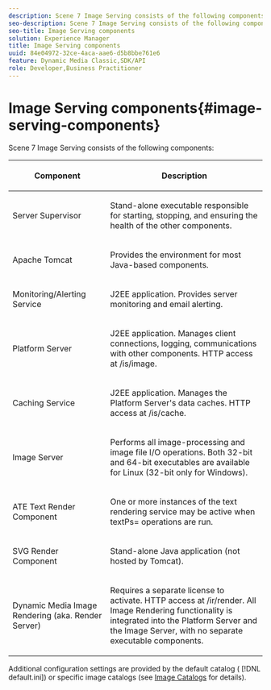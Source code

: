 ```yaml
---
description: Scene 7 Image Serving consists of the following components 
seo-description: Scene 7 Image Serving consists of the following components 
seo-title: Image Serving components
solution: Experience Manager
title: Image Serving components
uuid: 84e04972-32ce-4aca-aae6-d5b8bbe761e6
feature: Dynamic Media Classic,SDK/API
role: Developer,Business Practitioner
---
```


# Image Serving components{#image-serving-components}

Scene 7 Image Serving consists of the following components:

<table id="table_534AF33FE5C4453EACAE0DF35E8E3B63"> 
 <thead> 
  <tr> 
   <th colname="col1" class="entry"> <p>Component </p> </th> 
   <th colname="col2" class="entry"> <p>Description </p> </th> 
  </tr>
 </thead>
 <tbody> 
  <tr> 
   <td colname="col1"> <p>Server Supervisor </p> </td> 
   <td colname="col2"> <p>Stand-alone executable responsible for starting, stopping, and ensuring the health of the other components. </p> </td> 
  </tr> 
  <tr> 
   <td colname="col1"> <p>Apache Tomcat </p> </td> 
   <td colname="col2"> <p>Provides the environment for most Java-based components. </p> </td> 
  </tr> 
  <tr> 
   <td colname="col1"> <p>Monitoring/Alerting Service </p> </td> 
   <td colname="col2"> <p>J2EE application. Provides server monitoring and email alerting. </p> </td> 
  </tr> 
  <tr> 
   <td colname="col1"> <p>Platform Server </p> </td> 
   <td colname="col2"> <p>J2EE application. Manages client connections, logging, communications with other components. HTTP access at <span class="filepath"> /is/image</span>. </p> </td> 
  </tr> 
  <tr> 
   <td colname="col1"> <p>Caching Service </p> </td> 
   <td colname="col2"> <p>J2EE application. Manages the Platform Server's data caches. HTTP access at /is/cache. </p> </td> 
  </tr> 
  <tr> 
   <td colname="col1"> <p>Image Server </p> </td> 
   <td colname="col2"> <p>Performs all image-processing and image file I/O operations. Both 32-bit and 64-bit executables are available for Linux (32-bit only for Windows). </p> </td> 
  </tr> 
  <tr> 
   <td colname="col1"> <p>ATE Text Render Component </p> </td> 
   <td colname="col2"> <p>One or more instances of the text rendering service may be active when <span class="codeph"> textPs=</span> operations are run. </p> </td> 
  </tr> 
  <tr> 
   <td colname="col1"> <p>SVG Render Component </p> </td> 
   <td colname="col2"> <p>Stand-alone Java application (not hosted by Tomcat). </p> </td> 
  </tr> 
  <tr> 
   <td colname="col1"> <p>Dynamic Media Image Rendering (aka. Render Server) </p> </td> 
   <td colname="col2"> <p>Requires a separate license to activate. HTTP access at <span class="filepath"> /ir/render</span>. All Image Rendering functionality is integrated into the Platform Server and the Image Server, with no separate executable components. </p> </td> 
  </tr> 
 </tbody> 
</table>

Additional configuration settings are provided by the default catalog ( [!DNL default.ini]) or specific image catalogs (see [Image Catalogs](../../is-api/image-catalog/image-serving-api-ref/c-image-catalog-reference/c-overview/c-overview.md#concept-9ce2b6a133de45f783e95cabc5810ac3) for details). 
